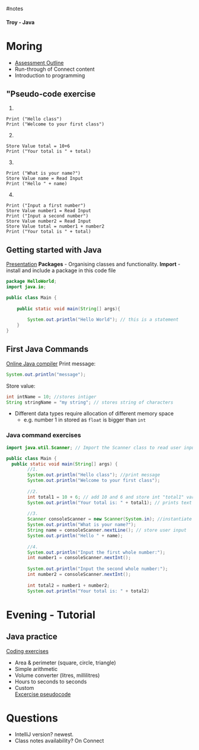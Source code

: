 #notes
#### Troy - Java
# Moring
- [Assessment Outline](../../../04_Media/AssessmentOutline.pdf)
- Run-through of Connect content
- Introduction to programming
## "Pseudo-code exercise
1.
```
Print ("Hello class")
Print ("Welcome to your first class")
```
2.
```
Store Value total = 10+6
Print ("Your total is " + total)
```
3.
```
Print ("What is your name?")
Store Value name = Read Input
Print ("Hello " + name)
```
4.
```
Print ("Input a first number")
Store Value number1 = Read Input
Print ("Input a second number")
Store Value number2 = Read Input
Store Value total = number1 + number2
Print ("Your total is " + total)
```
## Getting started with Java
[Presentation](../TeachingContent/Getting%20started%20with%20Java.pptx)
**Packages** - Organising classes and functionality.
**Import** - install and include a package in this code file
```java
package HelloWorld;
import java.io;

public class Main {
	
	public static void main(String[] args){
	
		System.out.println("Hello World"); // this is a statement
	}
}
```
## First Java Commands
[Online Java compiler](https://www.online-java.com/)
Print message:
```java
System.out.println("message");
```

Store value:
```java
int intName = 10; //stores intiger
String stringName = "my string"; // stores string of characters
```
- Different data types require allocation of different memory space
	- e.g. number 1 in stored as `float` is bigger than `int`

### Java command exercises
```java
import java.util.Scanner; // Import the Scanner class to read user input

public class Main {
  public static void main(String[] args) {
    	//1.
        System.out.println("Hello class"); //print message
        System.out.println("Welcome to your first class");
        
        //2.
        int total1 = 10 + 6; // add 10 and 6 and store int "total1" variable
        System.out.println("Your total is: " + total1); // prints text and the total number
        
        //3.
        Scanner consoleScanner = new Scanner(System.in); //instantiate the functionality to read user input in the console
        System.out.println("What is your name?");
        String name = consoleScanner.nextLine(); // store user input
        System.out.println("Hello " + name);
        
        //4.
        System.out.println("Input the first whole number:");
        int number1 = consoleScanner.nextInt();
        
        System.out.println("Input the second whole number:");
        int number2 = consoleScanner.nextInt();
        
        int total2 = number1 + number2;
        System.out.println("Your total is: " + total2)
```
# Evening - Tutorial
## Java practice
[Coding exercises](../Exercises/JavaWeek1_Exercises.pdf)
- Area & perimeter (square, circle, triangle)
- Simple arithmetic
- Volume converter (litres, millilitres)
- Hours to seconds to seconds
- Custom<br>
[Excercise pseudocode](Week1_exercisesPseudocode.md)
# Questions
- IntelliJ version? newest.
- Class notes availability? On Connect
